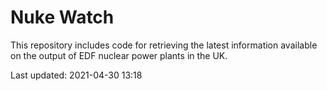 # Nuke Watch

This repository includes code for retrieving the latest information available on the output of EDF nuclear power plants in the UK.

Last updated: 2021-04-30 13:18